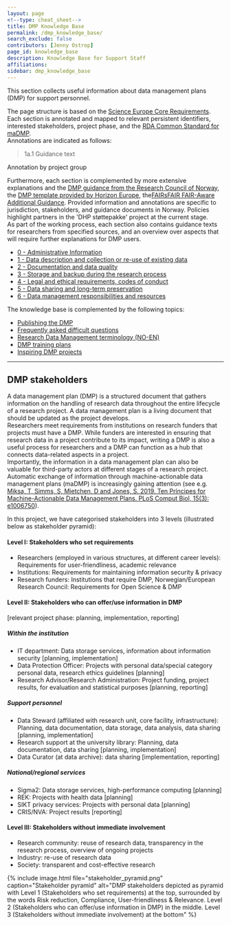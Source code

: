 ```yaml
---
layout: page
<!--type: cheat_sheet-->
title: DMP Knowledge Base
permalink: /dmp_knowledge_base/
search_exclude: false
contributors: [Jenny Ostrop]
page_id: knowledge_base
description: Knowledge Base for Support Staff
affiliations: 
sidebar: dmp_knowledge_base
---
```


This section collects useful information about data management plans (DMP) for support personnel.

The page structure is based on the [Science Europe Core Requirements](https://doi.org/10.5281/zenodo.4915862 "Science Europe. (2021). Practical Guide to the International Alignment of Research Data Management - Extended Edition. https://doi.org/10.5281/zenodo.4915862"). Each section is annotated and mapped to relevant persistent identifiers, interested stakeholders, project phase, and the [RDA Common Standard for maDMP](http://doi.org/10.15497/rda00039).\
Annotations are indicated as follows:
> 1a.1
> Guidance text

Annotation by project group

Furthermore, each section is complemented by more extensive explanations and the [DMP guidance from the Research Council of Norway](https://www.forskningsradet.no/en/research-policy-strategy/open-science/research-data/), the [DMP template provided by Horizon Europe](https://ec.europa.eu/info/funding-tenders/opportunities/portal/screen/how-to-participate/reference-documents?selectedProgrammePeriod=2021-2027&selectedProgramme=HORIZON), the[FAIRsFAIR FAIR-Aware Additional Guidance](https://doi.org/10.5281/zenodo.6088215). Provided information and annotations are specific to jurisdiction, stakeholders, and guidance documents in Norway. Policies highlight partners in the 'DHP støttepakke' project at the current stage.\
As part of the working process, each section also contains guidance texts for researchers from specified sources, and an overview over aspects that will require further explanations for DMP users.

- [0 - Administrative Information](0_admin_information)
- [1 - Data description and collection or re-use of existing data](1_data_description)
- [2 - Documentation and data quality](2_documentation_quality)
- [3 - Storage and backup during the research process](3_storage_backup)
- [4 - Legal and ethical requirements, codes of conduct](4_legal_ethics)
- [5 - Data sharing and long-term preservation](5_sharing_preservation)
- [6 - Data management responsibilities and resources](6_responsibilities_resources) 

The knowledge base is complemented by the following topics:
- [Publishing the DMP](publish_dmp)
- [Frequently asked difficult questions](difficult_faq)
- [Research Data Management terminology (NO-EN)](rdm_terminology)
- [DMP training plans](dmp_training)
- [Inspiring DMP projects](dmp_projects_elsewhere)

---
## DMP stakeholders
A data management plan (DMP) is a structured document that gathers information on the handling of research data throughout the entire lifecycle of a research project. A data management plan is a living document that should be updated as the project develops.\
Researchers meet requirements from institutions on research funders that projects must have a DMP. While funders are interested in ensuring that research data in a project contribute to its impact, writing a DMP is also a useful process for researchers and a DMP can function as a hub that connects data-related aspects in a project.\
Importantly, the information in a data management plan can also be valuable for third-party actors at different stages of a research project. Automatic exchange of information through machine-actionable data management plans (maDMP) is increasingly gaining attention (see e.g. [Miksa, T, Simms, S, Mietchen, D and Jones, S. 2019. Ten Príncipes for Machine-Actionable Data Management Plans. PLoS Comput Biol, 15(3): e1006750](https://doi.org/10.1371/journal.pcbi.1006750)).

In this project, we have categorised stakeholders into 3 levels (illustrated below as stakeholder pyramid):

#### Level I: Stakeholders who set requirements
- Researchers (employed in various structures, at different career levels): Requirements for user-friendliness, academic relevance
- Institutions: Requirements for maintaining information security & privacy
- Research funders: Institutions that require DMP, Norwegian/European Research Council: Requirements for Open Science & DMP

#### Level II: Stakeholders who can offer/use information in DMP
[relevant project phase: planning, implementation, reporting]

##### Within the institution
- IT department: Data storage services, information about information security [planning, implementation]
- Data Protection Officer: Projects with personal data/special category personal data, research ethics guidelines [planning]
- Research Advisor/Research Administration: Project funding, project results, for evaluation and statistical purposes [planning, reporting]

##### Support personnel
- Data Steward (affiliated with research unit, core facility, infrastructure): Planning, data documentation, data storage, data analysis, data sharing [planning, implementation]
- Research support at the university library: Planning, data documentation, data sharing [planning, implementation]
- Data Curator (at data archive): data sharing [implementation, reporting]

##### National/regional services
- Sigma2: Data storage services, high-performance computing [planning]
- REK: Projects with health data [planning]
- SIKT privacy services: Projects with personal data [planning]
- CRIS/NVA: Project results [reporting]

#### Level III: Stakeholders without immediate involvement
- Research community: reuse of research data, transparency in the research process, overview of ongoing projects
- Industry: re-use of research data
- Society: transparent and cost-effective research

{% include image.html file="stakeholder_pyramid.png" caption="Stakeholder pyramid" alt="DMP stakeholders depicted as pyramid with Level 1 (Stakeholders who set requirements) at the top, surrounded by the words Risk reduction, Compliance, User-friendliness & Relevance. Level 2 (Stakeholders who can offer/use information in DMP) in the middle. Level 3 (Stakeholders without immediate involvement) at the bottom" %}